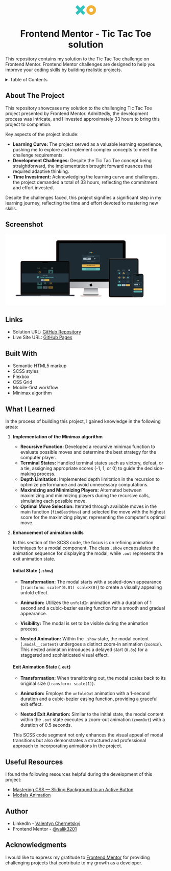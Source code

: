 <div align="center">
  <img src="https://github.com/Valik3201/tic-tac-toe/blob/main/app/assets/icon-x.svg" height="30" alt="Icon X"  />
  <img src="https://github.com/Valik3201/tic-tac-toe/blob/main/app/assets/icon-o.svg" height="30" alt="Icon 0"  />
  <h1>Frontend Mentor - Tic Tac Toe solution</h1>
</div>

This repository contains my solution to the Tic Tac Toe challenge on Frontend Mentor. Frontend Mentor challenges are designed to help you improve your coding skills by building realistic projects.

<details>
  <summary>Table of Contents</summary>
  <ol>
    <li><a href="#about-the-project">About The Project</a></li>
    <li><a href="#screenshot">Screenshot</a></li>
    <li><a href="#links">Links</a></li>
    <li><a href="#built-with">Built With</a></li>
    <li><a href="#what-i-learned">What I Learned</a></li>
    <li><a href="#useful-resources">Useful Resources</a></li>
    <li><a href="#author">Author</a></li>
    <li><a href="#acknowledgments">Acknowledgments</a></li>
  </ol>
</details>

## About The Project

This repository showcases my solution to the challenging Tic Tac Toe project presented by Frontend Mentor. Admittedly, the development process was intricate, and I invested approximately 33 hours to bring this project to completion.

Key aspects of the project include:

- **Learning Curve:** The project served as a valuable learning experience, pushing me to explore and implement complex concepts to meet the challenge requirements.
- **Development Challenges:** Despite the Tic Tac Toe concept being straightforward, the implementation brought forward nuances that required adaptive thinking.
- **Time Investment:** Acknowledging the learning curve and challenges, the project demanded a total of 33 hours, reflecting the commitment and effort invested.

Despite the challenges faced, this project signifies a significant step in my learning journey, reflecting the time and effort devoted to mastering new skills.

## Screenshot

[![ScreenShot](https://github.com/Valik3201/tic-tac-toe/raw/main/app/assets/screenshot.png)](https://github.com/Valik3201/tic-tac-toe/blob/main/app/assets/screenshot.png)

## Links

- Solution URL: [GitHub Repository](https://github.com/Valik3201/tic-tac-toe)
- Live Site URL: [GitHub Pages](https://valik3201.github.io/tic-tac-toe/)

## Built With

- Semantic HTML5 markup
- SCSS styles
- Flexbox
- CSS Grid
- Mobile-first workflow
- Minimax algorithm 

## What I Learned

In the process of building this project, I gained knowledge in the following areas:

1. **Implementation of the Minimax algorithm**

    - **Recursive Function:** Developed a recursive minimax function to evaluate possible moves and determine the best strategy for the computer player.
    - **Terminal States:** Handled terminal states such as victory, defeat, or a tie, assigning appropriate scores (-1, 1, or 0) to guide the decision-making process.
    - **Depth Limitation:** Implemented depth limitation in the recursion to optimize performance and avoid unnecessary computations.
    - **Maximizing and Minimizing Players:** Alternated between maximizing and minimizing players during the recursive calls, simulating each possible move.
    - **Optimal Move Selection:** Iterated through available moves in the main function (`findBestMove`) and selected the move with the highest score for the maximizing player, representing the computer's optimal move.
  
2. **Enhancement of animation skills**

    In this section of the SCSS code, the focus is on refining animation techniques for a modal component. The class `.show` encapsulates the animation sequence for displaying the modal, while `.out` represents the exit animation state.
    
    #### Initial State (`.show`)
    
    - **Transformation:** The modal starts with a scaled-down appearance (`transform: scaleY(0.01) scaleX(0)`) to create a visually appealing unfold effect.
    
    - **Animation:** Utilizes the `unfoldIn` animation with a duration of 1 second and a cubic-bezier easing function for a smooth and gradual appearance.
    
    - **Visibility:** The modal is set to be visible during the animation process.
    
    - **Nested Animation:** Within the `.show` state, the modal content (`.modal__content`) undergoes a distinct zoom-in animation (`zoomIn`). This nested animation introduces a delayed start (`0.8s`) for a staggered and sophisticated visual effect.
    
    #### Exit Animation State (`.out`)
    
    - **Transformation:** When transitioning out, the modal scales back to its original size (`transform: scale(1)`).
    
    - **Animation:** Employs the `unfoldOut` animation with a 1-second duration and a cubic-bezier easing function, providing a graceful exit effect.
    
    - **Nested Exit Animation:** Similar to the initial state, the modal content within the `.out` state executes a zoom-out animation (`zoomOut`) with a duration of 0.5 seconds.
    
    This SCSS code segment not only enhances the visual appeal of modal transitions but also demonstrates a structured and professional approach to incorporating animations in the project.

## Useful Resources 

I found the following resources helpful during the development of this project:

- [Mastering CSS — Sliding Background to an Active Button](https://javascript.plainenglish.io/mastering-css-sliding-background-to-an-active-button-15a735e3631d)
- [Modals Animation](https://codepen.io/designcouch/pen/obvKxm)

## Author

- LinkedIn - [Valentyn Chernetskyi](https://www.linkedin.com/in/valentynchernetskyi/)
- Frontend Mentor - [@valik3201](https://www.frontendmentor.io/profile/Valik3201)

## Acknowledgments

I would like to express my gratitude to [Frontend Mentor](https://www.frontendmentor.io) for providing challenging projects that contribute to my growth as a developer.

